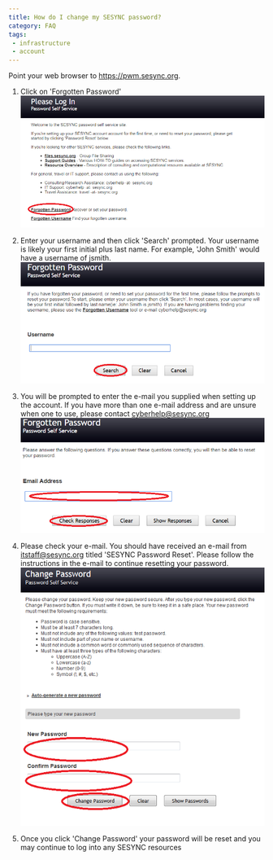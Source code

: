 ```yaml
---
title: How do I change my SESYNC password?
category: FAQ
tags:
 - infrastructure
 - account
---
```


Point your web browser to https://pwm.sesync.org. 

1. Click on 'Forgotten Password'
![password1](/assets/images/password1.png)

2. Enter your username and then click 'Search' prompted. Your username is likely  your first initial plus last name. For example, 'John Smith' would have a username of jsmith.
![password1](/assets/images/password2.png)

3. You will be prompted to enter the e-mail you supplied when setting up the account.  If you have more than one e-mail address and are unsure when one to use, please contact cyberhelp@sesync.org
![password1](/assets/images/password3.png)

4. Please check your e-mail. You should have received an e-mail from itstaff@sesync.org titled 'SESYNC Password Reset'. Please follow the instructions in the e-mail to continue resetting your password.
![password4](/assets/images/password4.png)

5. Once you click 'Change Password' your password will be reset and you may continue to log into any SESYNC resources
